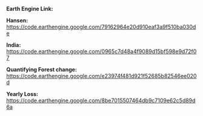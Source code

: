**Earth Engine Link:**

**Hansen:** https://code.earthengine.google.com/79162964e20d910eaf3a9f510ba030de

**India:** https://code.earthengine.google.com/0965c7d48a4f9089d15bf598e9d72f07

**Quantifying Forest change:** https://code.earthengine.google.com/e23974f481d921f52685b82546ee020d

**Yearly Loss:** https://code.earthengine.google.com/8be7015507464db9c7109e62c5d89d6a
